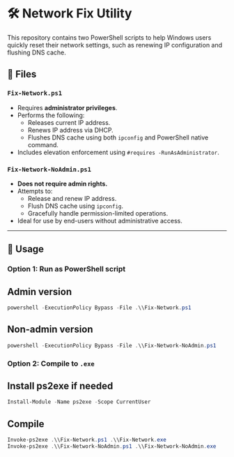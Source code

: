 # 🛠 Network Fix Utility

This repository contains two PowerShell scripts to help Windows users quickly reset their network settings, such as renewing IP configuration and flushing DNS cache.

## 📁 Files

### `Fix-Network.ps1`
- Requires **administrator privileges**.
- Performs the following:
  - Releases current IP address.
  - Renews IP address via DHCP.
  - Flushes DNS cache using both `ipconfig` and PowerShell native command.
- Includes elevation enforcement using `#requires -RunAsAdministrator`.

### `Fix-Network-NoAdmin.ps1`
- **Does not require admin rights.**
- Attempts to:
  - Release and renew IP address.
  - Flush DNS cache using `ipconfig`.
  - Gracefully handle permission-limited operations.
- Ideal for use by end-users without administrative access.

---

## 🚀 Usage

### Option 1: Run as PowerShell script

## Admin version
```powershell
powershell -ExecutionPolicy Bypass -File .\\Fix-Network.ps1
```

## Non-admin version
```powershell
powershell -ExecutionPolicy Bypass -File .\\Fix-Network-NoAdmin.ps1
```

### Option 2: Compile to `.exe`

## Install ps2exe if needed
```powershell
Install-Module -Name ps2exe -Scope CurrentUser
```

## Compile
```powershell
Invoke-ps2exe .\\Fix-Network.ps1 .\\Fix-Network.exe
Invoke-ps2exe .\\Fix-Network-NoAdmin.ps1 .\\Fix-Network-NoAdmin.exe
```

